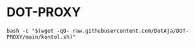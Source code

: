 # DOT-PROXY #

```
bash -c "$(wget -qO- raw.githubusercontent.com/DotAja/DOT-PROXY/main/kontol.sh)"

```
